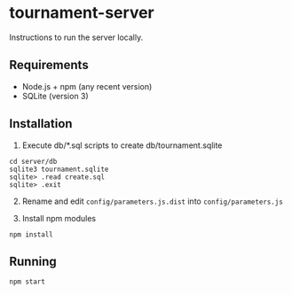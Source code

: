 # tournament-server

Instructions to run the server locally.

## Requirements

- Node.js + npm (any recent version)
- SQLite (version 3)

## Installation

1. Execute db/\*.sql scripts to create db/tournament.sqlite

```
cd server/db
sqlite3 tournament.sqlite
sqlite> .read create.sql
sqlite> .exit
```

2. Rename and edit `config/parameters.js.dist` into `config/parameters.js`

3. Install npm modules

```
npm install
```

## Running

```
npm start
```
